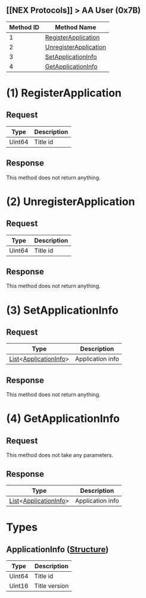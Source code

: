 ## [[NEX Protocols]] > AA User (0x7B)

| Method ID | Method Name |
| --- | --- |
| 1 | [RegisterApplication](#1-registerapplication) |
| 2 | [UnregisterApplication](#2-unregisterapplication) |
| 3 | [SetApplicationInfo](#3-setapplicationinfo) |
| 4 | [GetApplicationInfo](#4-getapplicationinfo) |

# (1) RegisterApplication
## Request
| Type | Description |
| --- | --- |
| Uint64 | Title id |

## Response
This method does not return anything.

# (2) UnregisterApplication
## Request
| Type | Description |
| --- | --- |
| Uint64 | Title id |

## Response
This method does not return anything.

# (3) SetApplicationInfo
## Request
| Type | Description |
| --- | --- |
| [List]&lt;[ApplicationInfo](#applicationinfo)&gt; | Application info |

## Response
This method does not return anything.

# (4) GetApplicationInfo
## Request
This method does not take any parameters.

## Response
| Type | Description |
| --- | --- |
| [List]&lt;[ApplicationInfo](#applicationinfo-structure)&gt; | Application info |

# Types
## ApplicationInfo ([Structure])
| Type | Description |
| --- | --- |
| Uint64 | Title id |
| Uint16 | Title version |

[Result]: NEX-Common-Types#result
[String]: NEX-Common-Types#string
[Buffer]: NEX-Common-Types#buffer
[qBuffer]: NEX-Common-Types#qbuffer
[List]: NEX-Common-Types#list
[Map]: NEX-Common-Types#map
[DateTime]: NEX-Common-Types#datetime
[Structure]: NEX-Common-Types#structure
[Data]: NEX-Common-Types#anydataholder
[PID]: NEX-Common-Types#pid
[ResultRange]: NEX-Common-Types#resultrange-structure
